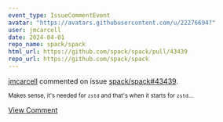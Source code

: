 ```yaml
---
event_type: IssueCommentEvent
avatar: "https://avatars.githubusercontent.com/u/22276694?"
user: jmcarcell
date: 2024-04-01
repo_name: spack/spack
html_url: https://github.com/spack/spack/pull/43439
repo_url: https://github.com/spack/spack
---
```


<a href='https://github.com/jmcarcell' target='_blank'>jmcarcell</a> commented on issue <a href='https://github.com/spack/spack/pull/43439' target='_blank'>spack/spack#43439</a>.

<small>Makes sense, it's needed for `zstd` and that's when it starts for `zstd`...</small>

<a href='https://github.com/spack/spack/pull/43439' target='_blank'>View Comment</a>